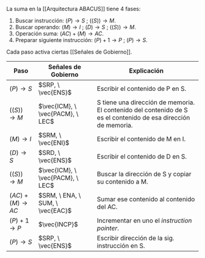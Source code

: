 La suma en la [[Arquitectura ABACUS]] tiene 4 fases:

1. Buscar instrucción: $(P) \to S \ ; \ ((S)) \to M$.
2. Buscar operando: $(M) \to I \ ; \ (D) \to S \ ; \ ((S)) \to M$.
3. Operación suma: $(AC) + (M) \to AC$.
4. Preparar siguiente instrucción: $(P) + 1 \to P \ ; \ (P) \to S$.

Cada paso activa ciertas [[Señales de Gobierno]].

| Paso                | Señales de Gobierno              | Explicación                                                                                                    |
| ------------------- | -------------------------------- | -------------------------------------------------------------------------------------------------------------- |
| $(P) \to S$         | $SRP, \ \vec{ENS}$               | Escribir el contenido de P en S.                                                                               |
| $((S)) \to M$       | $\vec{ICM}, \ \vec{PACM}, \ LEC$ | S tiene una dirección de memoria. El contenido del contenido de S es el contenido de esa dirección de memoria. |
| $(M) \to I$         | $SRM, \ \vec{ENI}$               | Escribir el contenido de M en I.                                                                               |
| $(D) \to S$         | $SRD, \ \vec{ENS}$               | Escribir el contenido de D en S.                                                                               |
| $((S)) \to M$       | $\vec{ICM}, \ \vec{PACM}, \ LEC$ | Buscar la dirección de S y copiar su contenido a M.                                                            |
| $(AC) + (M) \to AC$ | $SRM, \ ENA, \ SUM, \ \vec{EAC}$ | Sumar ese contenido al contenido del AC.                                                                       |
| $(P) + 1 \to P$     | $\vec{INCP}$                     | Incrementar en uno el _instruction pointer_.                                                                   |
| $(P) \to S$         | $SRP, \ \vec{ENS}$               | Escribir dirección de la sig. instrucción en S.                                                                |
